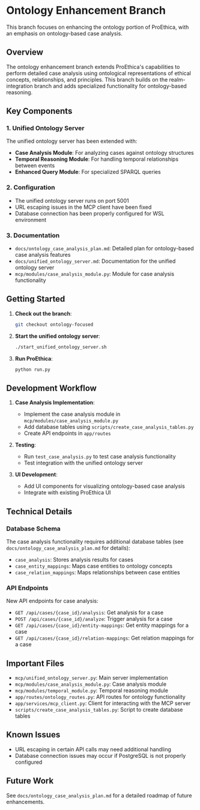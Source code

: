 # Ontology Enhancement Branch

This branch focuses on enhancing the ontology portion of ProEthica, with an emphasis on ontology-based case analysis.

## Overview

The ontology enhancement branch extends ProEthica's capabilities to perform detailed case analysis using ontological representations of ethical concepts, relationships, and principles. This branch builds on the realm-integration branch and adds specialized functionality for ontology-based reasoning.

## Key Components

### 1. Unified Ontology Server

The unified ontology server has been extended with:

- **Case Analysis Module**: For analyzing cases against ontology structures
- **Temporal Reasoning Module**: For handling temporal relationships between events
- **Enhanced Query Module**: For specialized SPARQL queries

### 2. Configuration

- The unified ontology server runs on port 5001
- URL escaping issues in the MCP client have been fixed
- Database connection has been properly configured for WSL environment

### 3. Documentation

- `docs/ontology_case_analysis_plan.md`: Detailed plan for ontology-based case analysis features
- `docs/unified_ontology_server.md`: Documentation for the unified ontology server
- `mcp/modules/case_analysis_module.py`: Module for case analysis functionality

## Getting Started

1. **Check out the branch**:
   ```bash
   git checkout ontology-focused
   ```

2. **Start the unified ontology server**:
   ```bash
   ./start_unified_ontology_server.sh
   ```

3. **Run ProEthica**:
   ```bash
   python run.py
   ```

## Development Workflow

1. **Case Analysis Implementation**:
   - Implement the case analysis module in `mcp/modules/case_analysis_module.py`
   - Add database tables using `scripts/create_case_analysis_tables.py`
   - Create API endpoints in `app/routes`

2. **Testing**:
   - Run `test_case_analysis.py` to test case analysis functionality
   - Test integration with the unified ontology server

3. **UI Development**:
   - Add UI components for visualizing ontology-based case analysis
   - Integrate with existing ProEthica UI

## Technical Details

### Database Schema

The case analysis functionality requires additional database tables (see `docs/ontology_case_analysis_plan.md` for details):

- `case_analysis`: Stores analysis results for cases
- `case_entity_mappings`: Maps case entities to ontology concepts
- `case_relation_mappings`: Maps relationships between case entities

### API Endpoints

New API endpoints for case analysis:

- `GET /api/cases/{case_id}/analysis`: Get analysis for a case
- `POST /api/cases/{case_id}/analyze`: Trigger analysis for a case
- `GET /api/cases/{case_id}/entity-mappings`: Get entity mappings for a case
- `GET /api/cases/{case_id}/relation-mappings`: Get relation mappings for a case

## Important Files

- `mcp/unified_ontology_server.py`: Main server implementation
- `mcp/modules/case_analysis_module.py`: Case analysis module
- `mcp/modules/temporal_module.py`: Temporal reasoning module
- `app/routes/ontology_routes.py`: API routes for ontology functionality
- `app/services/mcp_client.py`: Client for interacting with the MCP server
- `scripts/create_case_analysis_tables.py`: Script to create database tables

## Known Issues

- URL escaping in certain API calls may need additional handling
- Database connection issues may occur if PostgreSQL is not properly configured

## Future Work

See `docs/ontology_case_analysis_plan.md` for a detailed roadmap of future enhancements.
